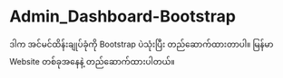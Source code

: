 # Admin_Dashboard-Bootstrap
ဒါက အင်မင်ထိန်းချုပ်ခုံကို Bootstrap ပဲသုံးပြီး တည်ဆောက်ထားတာပါ။ မြန်မာ Website တစ်ခုအနေနဲ့ တည်ဆောက်ထားပါတယ်။
